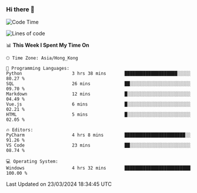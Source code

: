 ### Hi there 👋

<!--
**RoiexLee/RoiexLee** is a ✨ _special_ ✨ repository because its `README.md` (this file) appears on your GitHub profile.

Here are some ideas to get you started:

- 🔭 I’m currently working on ...
- 🌱 I’m currently learning ...
- 👯 I’m looking to collaborate on ...
- 🤔 I’m looking for help with ...
- 💬 Ask me about ...
- 📫 How to reach me: ...
- 😄 Pronouns: ...
- ⚡ Fun fact: ...
-->

<!--START_SECTION:waka-->
![Code Time](http://img.shields.io/badge/Code%20Time-482%20hrs%205%20mins-blue)

![Lines of code](https://img.shields.io/badge/From%20Hello%20World%20I%27ve%20Written-37.3%20thousand%20lines%20of%20code-blue)

📊 **This Week I Spent My Time On** 

```text
🕑︎ Time Zone: Asia/Hong_Kong

💬 Programming Languages: 
Python                   3 hrs 38 mins       ████████████████████░░░░░   80.27 % 
SQL                      26 mins             ██░░░░░░░░░░░░░░░░░░░░░░░   09.70 % 
Markdown                 12 mins             █░░░░░░░░░░░░░░░░░░░░░░░░   04.49 % 
Vue.js                   6 mins              █░░░░░░░░░░░░░░░░░░░░░░░░   02.21 % 
HTML                     5 mins              █░░░░░░░░░░░░░░░░░░░░░░░░   02.05 % 

🔥 Editors: 
PyCharm                  4 hrs 8 mins        ███████████████████████░░   91.26 % 
VS Code                  23 mins             ██░░░░░░░░░░░░░░░░░░░░░░░   08.74 % 

💻 Operating System: 
Windows                  4 hrs 32 mins       █████████████████████████   100.00 % 
```


 Last Updated on 23/03/2024 18:34:45 UTC
<!--END_SECTION:waka-->
